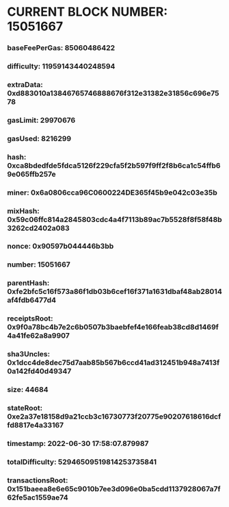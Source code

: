 # CURRENT BLOCK NUMBER: 15051667

### baseFeePerGas: 85060486422
### difficulty: 11959143440248594
### extraData: 0xd883010a13846765746888676f312e31382e31856c696e7578
### gasLimit: 29970676
### gasUsed: 8216299
### hash: 0xca8bdedfde5fdca5126f229cfa5f2b597f9ff2f8b6ca1c54ffb69e065ffb257e
### miner: 0x6a0806cca96C0600224DE365f45b9e042c03e35b
### mixHash: 0x59c06ffc814a2845803cdc4a4f7113b89ac7b5528f8f58f48b3262cd2402a083
### nonce: 0x90597b044446b3bb
### number: 15051667
### parentHash: 0xfe2bfc5c16f573a86f1db03b6cef16f371a1631dbaf48ab28014af4fdb6477d4
### receiptsRoot: 0x9f0a78bc4b7e2c6b0507b3baebfef4e166feab38cd8d1469f4a41fe62a8a9907
### sha3Uncles: 0x1dcc4de8dec75d7aab85b567b6ccd41ad312451b948a7413f0a142fd40d49347
### size: 44684
### stateRoot: 0xe2a37e18158d9a21ccb3c16730773f20775e90207618616dcffd8817e4a33167
### timestamp: 2022-06-30 17:58:07.879987
### totalDifficulty: 52946509519814253735841
### transactionsRoot: 0x151baeea8e6e65c9010b7ee3d096e0ba5cdd1137928067a7f62fe5ac1559ae74
